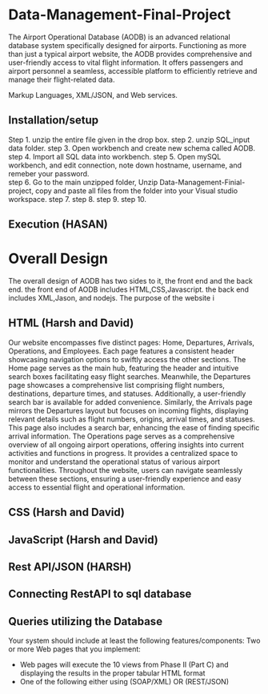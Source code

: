 # Data-Management-Final-Project
The Airport Operational Database (AODB) is an advanced relational database system specifically designed for airports. Functioning as more than just a typical airport website, the AODB provides comprehensive and user-friendly access to vital flight information. It offers passengers and airport personnel a seamless, accessible platform to efficiently retrieve and manage their flight-related data.

 Markup
Languages, XML/JSON, and Web services.

## Installation/setup
Step 1. unzip the entire file given in the drop box.
step 2. unzip SQL_input data folder. 
step 3. Open workbench and create new schema called AODB.
step 4. Import all SQL data into workbench.
step 5. Open mySQL workbench, and edit connection, note down hostname, username, and remeber your password.   
step 6. Go to the main unzipped folder, Unzip Data-Management-Finial-project, copy and paste all files from the folder into your Visual studio  workspace.
step 7. 
step 8.
step 9.
step 10.
## Execution (HASAN)

# Overall Design
The overall design of AODB has two sides to it, the front end and the back end. the front end of AODB includes HTML,CSS,Javascript. the back end includes XML,Jason, and nodejs. The purpose of the website i 

## HTML (Harsh and David)
Our website encompasses five distinct pages: Home, Departures, Arrivals, Operations, and Employees. Each page features a consistent header showcasing navigation options to swiftly access the other sections.
The Home page serves as the main hub, featuring the header and intuitive search boxes facilitating easy flight searches. Meanwhile, the Departures page showcases a comprehensive list comprising flight numbers, destinations, departure times, and statuses. Additionally, a user-friendly search bar is available for added convenience.
Similarly, the Arrivals page mirrors the Departures layout but focuses on incoming flights, displaying relevant details such as flight numbers, origins, arrival times, and statuses. This page also includes a search bar, enhancing the ease of finding specific arrival information.
The Operations page serves as a comprehensive overview of all ongoing airport operations, offering insights into current activities and functions in progress. It provides a centralized space to monitor and understand the operational status of various airport functionalities.
Throughout the website, users can navigate seamlessly between these sections, ensuring a user-friendly experience and easy access to essential flight and operational information.

## CSS (Harsh and David)
 
## JavaScript (Harsh and David)

## Rest API/JSON (HARSH)

## Connecting RestAPI to sql database

## Queries utilizing the Database
Your system should include at least the following features/components:
Two or more Web pages that you implement:
- Web pages will execute the 10 views from Phase II (Part C) and displaying the
results in the proper tabular HTML format
- One of the following either using (SOAP/XML) OR (REST/JSON)
